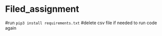 # Filed_assignment

#run `pip3 install requirements.txt`
#delete csv file if needed to run code again
